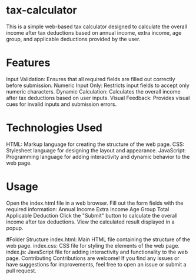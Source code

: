 # tax-calculator

This is a simple web-based tax calculator designed to calculate the overall income after tax deductions based on annual income, extra income, age group, and applicable deductions provided by the user.


# Features
Input Validation: Ensures that all required fields are filled out correctly before submission.
Numeric Input Only: Restricts input fields to accept only numeric characters.
Dynamic Calculation: Calculates the overall income after tax deductions based on user inputs.
Visual Feedback: Provides visual cues for invalid inputs and submission errors.

# Technologies Used
HTML: Markup language for creating the structure of the web page.
CSS: Stylesheet language for designing the layout and appearance.
JavaScript: Programming language for adding interactivity and dynamic behavior to the web page.

# Usage
Open the index.html file in a web browser.
Fill out the form fields with the required information:
Annual Income
Extra Income
Age Group
Total Applicable Deduction
Click the "Submit" button to calculate the overall income after tax deductions.
View the calculated result displayed in a popup.

#Folder Structure
index.html: Main HTML file containing the structure of the web page.
index.css: CSS file for styling the elements of the web page.
index.js: JavaScript file for adding interactivity and functionality to the web page.
Contributing
Contributions are welcome! If you find any issues or have suggestions for improvements, feel free to open an issue or submit a pull request.
